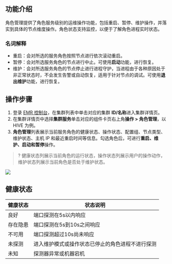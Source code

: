 ## 功能介绍
角色管理提供了角色服务级别的运维操作功能，包括重启、暂停、维护操作，并落实到具体的节点维度操作。角色状态支持监控，以便于了解角色进程实时状态。

### 名词解释
- 重启：会对所选的服务角色按照节点进行依次滚动重启。
- 暂停：会对所选服务角色的节点进行中止。可使用**启动**功能，进行恢复。
- 维护：会对所选服务角色的节点停止进行进程守护，当进程由于各种原因处于非正常状态时，不会发生告警或自动恢复，适用于针对节点的调试。可使用**退出维护**功能，进行恢复。

## 操作步骤
1. 登录 [EMR 控制台](https://console.cloud.tencent.com/emr)，在集群列表中单击对应的集群 **ID/名称**进入集群详情页。
2. 在集群详情页中选择**集群服务**单击对应的组件卡页右上角**操作 > 角色管理**，以 HIVE 为例。
3. **角色管理**列表展示当前服务角色的健康状态、操作状态、配置组、节点类型、维护状态、主机 IP 和最近重启时间等信息。勾选角色后，可进行**重启、维护、启动和暂停**操作。
>? 健康状态列展示当前角色的运行状态，操作状态列展示用户的操作动作，维护状态列展示当前角色是否处于维护状态。
>
![](https://qcloudimg.tencent-cloud.cn/raw/a7701dbc32309f01eaa0e0f074fa96fc.png)
## 健康状态
| 健康状态 | 状态说明 | 
|---------|---------|
| 良好 | 端口探测在5s以内响应 | 
| 存在隐患 | 端口探测在5s到10s之间响应 | 
| 不可用 | 端口探测超过10s尚未响应 | 
| 未探测 | 进入维护模式或操作状态已停止的角色进程不进行探测 | 
| 未知 | 探测器异常或机器宕机 | 
	
	
	
	
	
